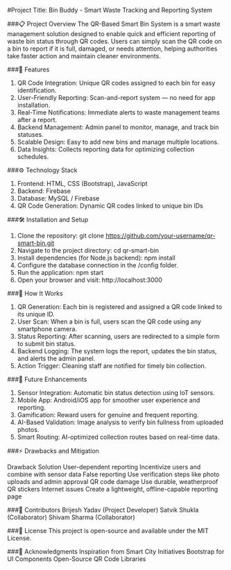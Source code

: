 #Project Title: Bin Buddy - Smart Waste Tracking and Reporting System

###📋 Project Overview
The QR-Based Smart Bin System is a smart waste management solution designed to enable quick and efficient reporting of waste bin status through QR codes. Users can simply scan the QR code on a bin to report if it is full, damaged, or needs attention, helping authorities take faster action and maintain cleaner environments.

###🧩 Features
1. QR Code Integration: Unique QR codes assigned to each bin for easy identification.
2. User-Friendly Reporting: Scan-and-report system — no need for app installation.
3. Real-Time Notifications: Immediate alerts to waste management teams after a report.
4. Backend Management: Admin panel to monitor, manage, and track bin statuses.
5. Scalable Design: Easy to add new bins and manage multiple locations.
6. Data Insights: Collects reporting data for optimizing collection schedules.


###⚙️ Technology Stack
1. Frontend: HTML, CSS (Bootstrap), JavaScript
2. Backend: Firebase
3. Database: MySQL / Firebase
4. QR Code Generation: Dynamic QR codes linked to unique bin IDs


###🛠️ Installation and Setup
1. Clone the repository: git clone https://github.com/your-username/qr-smart-bin.git
2. Navigate to the project directory: cd qr-smart-bin
3. Install dependencies (for Node.js backend): npm install
4. Configure the database connection in the /config folder.
5. Run the application: npm start
6. Open your browser and visit: http://localhost:3000


###🧠 How It Works
1. QR Generation: Each bin is registered and assigned a QR code linked to its unique ID.
2. User Scan: When a bin is full, users scan the QR code using any smartphone camera.
3. Status Reporting: After scanning, users are redirected to a simple form to submit bin status.
4. Backend Logging: The system logs the report, updates the bin status, and alerts the admin panel.
5. Action Trigger: Cleaning staff are notified for timely bin collection.


###🚀 Future Enhancements
1. Sensor Integration: Automatic bin status detection using IoT sensors.
2. Mobile App: Android/iOS app for smoother user experience and reporting.
3. Gamification: Reward users for genuine and frequent reporting.
4. AI-Based Validation: Image analysis to verify bin fullness from uploaded photos.
5. Smart Routing: AI-optimized collection routes based on real-time data.


###⚡ Drawbacks and Mitigation

Drawback                                	Solution
User-dependent reporting	    Incentivize users and combine with sensor data
False reporting	                Use verification steps like photo uploads and admin approval
QR code damage              	Use durable, weatherproof QR stickers
Internet issues             	Create a lightweight, offline-capable reporting page


###🙌 Contributors
Brijesh Yadav (Project Developer)
Satvik Shukla (Collaborator)
Shivam Sharma (Collaborator)


###📄 License
This project is open-source and available under the MIT License.


###🌟 Acknowledgments
Inspiration from Smart City Initiatives
Bootstrap for UI Components
Open-Source QR Code Libraries
